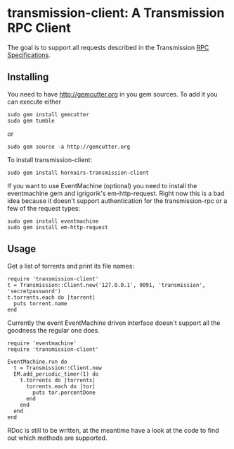 # transmission-client: A Transmission RPC Client

The goal is to support all requests described in the Transmission [RPC Specifications](http://trac.transmissionbt.com/browser/trunk/doc/rpc-spec.txt).

## Installing
You need to have http://gemcutter.org in you gem sources. To add it you can execute either

	sudo gem install gemcutter
	sudo gem tumble

or

	sudo gem source -a http://gemcutter.org

To install transmission-client:

	sudo gem install hornairs-transmission-client

If you want to use EventMachine (optional) you need to install the eventmachine gem and igrigorik's em-http-request. Right now this is a bad idea because it doesn't support authentication for the transmission-rpc or a few of the request types:
	
	sudo gem install eventmachine
	sudo gem install em-http-request

## Usage
Get a list of torrents and print its file names:

	require 'transmission-client'
	t = Transmission::Client.new('127.0.0.1', 9091, 'transmission', 'secretpassword')
	t.torrents.each do |torrent|
	  puts torrent.name
	end

Currently the event EventMachine driven interface doesn't support all the goodness the regular one does.

	require 'eventmachine'
	require 'transmission-client'

	EventMachine.run do
	  t = Transmission::Client.new
	  EM.add_periodic_timer(1) do
	    t.torrents do |torrents|
	      torrents.each do |tor|
	        puts tor.percentDone
	      end
	    end
	  end
	end

RDoc is still to be written, at the meantime have a look at the code to find out which methods are supported.
